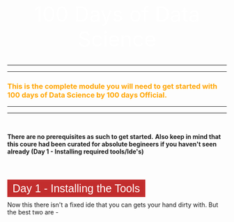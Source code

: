 <div style="text-align:center"> <span style="color:white; font-size:3.4em;"> 100 Days of Data Science<span></div>

<br>

___________
__________

### <span style="color:orange"> This is the complete module you will need to get started with 100 days of Data Science by 100 days Official.

________
____________

<br>

**There are no prerequisites as such to get started.**
**Also keep in mind that this coure had been curated for absolute begineers if you haven't seen already (Day 1 - Installing required tools/Ide's)**

<br>
<br>

<span style="color:orange ; background-color: #c22d2d;
        color: white;
        font-family: Helvetica;
        font-size: 25px;
        padding: 6px 12px;
        margin-bottom: 5px;">Day 1 - Installing the Tools

Now this there isn't a fixed ide that you can gets your hand dirty with. But the best two are -
